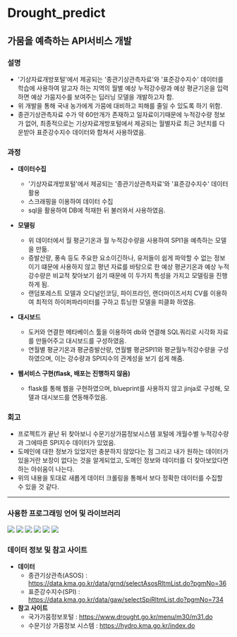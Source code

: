 # Drought_predict

## 가뭄을 예측하는 API서비스 개발

### 설명
 - '기상자료개방포털'에서 제공되는 '종관기상관측자료'와 '표준강수지수' 데이터를 학습에 사용하여 알고자 하는 지역의 월별 예상 누적강수량과 예상 평균기온을 입력하면 예상 가뭄지수를 보여주는 딥러닝 모델을 개발하고자 함.
 - 위 개발을 통해 국내 농가에게 가뭄에 대비하고 피해를 줄일 수 있도록 하기 위함.
 - 종관기상관측자료 수가 약 60만개가 존재하고 일자료이기때문에 누적강수량 정보가 없어, 최종적으로는 기상자료개방포털에서 제공되는 월별자료 최근 3년치를 다운받아 표준강수지수 데이터와 합쳐서 사용하였음.
 

### 과정
 + **데이터수집**
   + '기상자료개방포털'에서 제공되는 '종관기상관측자료'와 '표준강수지수' 데이터 활용
   + 스크래핑을 이용하여 데이터 수집
   + sql을 활용하여 DB에 적재한 뒤 불러와서 사용하였음.

 + **모델링**
   + 위 데이터에서 월 평균기온과 월 누적강수량을 사용하여 SPI1을 예측하는 모델을 만듦.
   + 증발산량, 풍속 등도 주요한 요소이긴하나, 유저들이 쉽게 파악할 수 없는 정보이기 떄문에 사용하지 않고 평년 자료를 바탕으로 한 예상 평균기온과 예상 누적강수량은 비교적 찾아보기 쉽기 때문에 이 두가지 특성을 가지고 모델링을 진행하게 됨.
   + 랜덤포레스트 모델과 오디널인코딩, 파이프라인, 랜더마이즈서치 CV를 이용하여 최적의 하이퍼파라미터를 구하고 튜닝한 모델을 피클화 하였음.

 + **대시보드**
   + 도커와 연결한 메타베이스 툴을 이용하여 db와 연결해 SQL쿼리로 시각화 자료를 만들어주고 대시보드를 구성하였음.
   + 연월별 평균기온과 평균증발산량, 연월별 평균SPI1와 평균월누적강수량을 구성하였으며, 이는 강수량과 SPI지수의 관계성을 보기 쉽게 해줌.
 
 + **웹서비스 구현(flask, 배포는 진행하지 않음)**
   + flask를 통해 웹을 구현하였으며, blueprint를 사용하지 않고 jinja로 구성해, 모델과 대시보드를 연동해주었음.
   
### 회고
 - 프로젝트가 끝난 뒤 찾아보니 수문기상가뭄정보시스템 포털에 개월수별 누적강수량과 그에따른 SPI지수 데이터가 있었음.
 - 도메인에 대한 정보가 있었지만 충분하지 않았다는 점 그리고 내가 원하는 데이터가 있을거란 보장이 없다는 것을 알게되었고, 도메인 정보와 데이터를 더 찾아보았다면하는 아쉬움이 나는다.
 - 위의 내용을 토대로 새롭게 데이터 크롤링을 통해서 보다 정확한 데이터를 수집할 수 있을 것 같다.

---

### 사용한 프로그래밍 언어 및 라이브러리
<img src="https://img.shields.io/badge/Python-yellow?style=flat"/> <img src="https://img.shields.io/badge/pandas-red?style=flat"/> <img src="https://img.shields.io/badge/sqlite3-blue?style=flat"/> <img src="https://img.shields.io/badge/sklearn-lightgrey?style=flat"/> <img src="https://img.shields.io/badge/pickle-green?style=flat"/> <img src="https://img.shields.io/badge/flask-orange?style=flat"/> 



### 데이터 정보 및 참고 사이트
 - **데이터**
   - 종관기상관측(ASOS) : https://data.kma.go.kr/data/grnd/selectAsosRltmList.do?pgmNo=36
   - 표준강수지수(SPI) : https://data.kma.go.kr/data/gaw/selectSpiRltmList.do?pgmNo=734
 - **참고 사이트**
   - 국가가뭄정보포털 : https://www.drought.go.kr/menu/m30/m31.do
   - 수문기상 가뭄정보 시스템 : https://hydro.kma.go.kr/index.do
